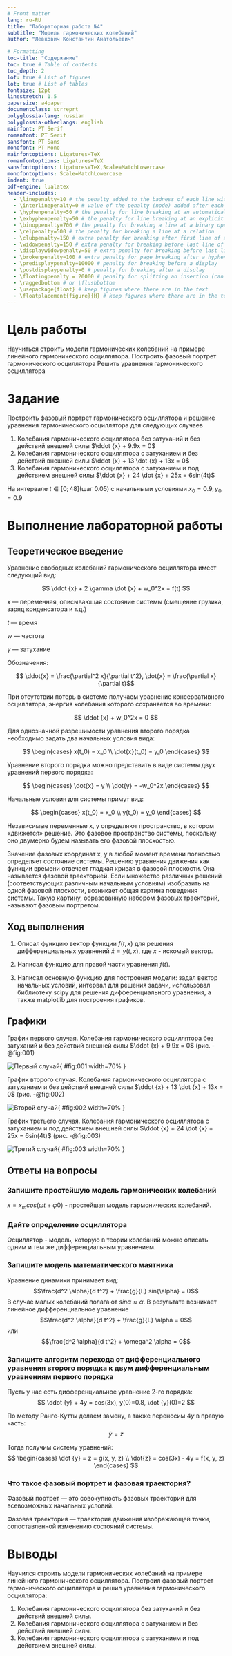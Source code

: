 ```yaml
---
# Front matter
lang: ru-RU
title: "Лабораторная работа №4"
subtitle: "Модель гармонических колебаний"
author: "Левкович Константин Анатольевич"

# Formatting
toc-title: "Содержание"
toc: true # Table of contents
toc_depth: 2
lof: true # List of figures
lot: true # List of tables
fontsize: 12pt
linestretch: 1.5
papersize: a4paper
documentclass: scrreprt
polyglossia-lang: russian
polyglossia-otherlangs: english
mainfont: PT Serif
romanfont: PT Serif
sansfont: PT Sans
monofont: PT Mono
mainfontoptions: Ligatures=TeX
romanfontoptions: Ligatures=TeX
sansfontoptions: Ligatures=TeX,Scale=MatchLowercase
monofontoptions: Scale=MatchLowercase
indent: true
pdf-engine: lualatex
header-includes:
  - \linepenalty=10 # the penalty added to the badness of each line within a paragraph (no associated penalty node) Increasing the value makes tex try to have fewer lines in the paragraph.
  - \interlinepenalty=0 # value of the penalty (node) added after each line of a paragraph.
  - \hyphenpenalty=50 # the penalty for line breaking at an automatically inserted hyphen
  - \exhyphenpenalty=50 # the penalty for line breaking at an explicit hyphen
  - \binoppenalty=700 # the penalty for breaking a line at a binary operator
  - \relpenalty=500 # the penalty for breaking a line at a relation
  - \clubpenalty=150 # extra penalty for breaking after first line of a paragraph
  - \widowpenalty=150 # extra penalty for breaking before last line of a paragraph
  - \displaywidowpenalty=50 # extra penalty for breaking before last line before a display math
  - \brokenpenalty=100 # extra penalty for page breaking after a hyphenated line
  - \predisplaypenalty=10000 # penalty for breaking before a display
  - \postdisplaypenalty=0 # penalty for breaking after a display
  - \floatingpenalty = 20000 # penalty for splitting an insertion (can only be split footnote in standard LaTeX)
  - \raggedbottom # or \flushbottom
  - \usepackage{float} # keep figures where there are in the text
  - \floatplacement{figure}{H} # keep figures where there are in the text
---
```


# Цель работы

Научиться строить модели гармонических колебаний на примере линейного гармонического осциллятора.
Построить фазовый портрет гармонического осциллятора
Решить уравнения гармонического осциллятора

# Задание 

Построить фазовый портрет гармонического осциллятора и решение уравнения гармонического осциллятора для следующих случаев
1. Колебания гармонического осциллятора без затуханий и без действий внешней силы $\ddot {x} + 9.9x = 0$
2. Колебания гармонического осциллятора c затуханием и без действий внешней силы $\ddot {x} + 13 \dot {x} + 13x = 0$
3. Колебания гармонического осциллятора c затуханием и под действием внешней силы $\ddot {x} + 24 \dot {x} + 25x = 6sin(4t)$

На интервале $t \in [0; 48]$(шаг 0.05) с начальными условиями $x_0 = 0.9, y_0 = 0.9$

# Выполнение лабораторной работы

## Теоретическое введение

   Уравнение свободных колебаний гармонического осциллятора имеет следующий вид:

$$ \ddot {x} + 2 \gamma \dot {x} + w_0^2x = f(t) $$

$x$ — переменная, описывающая состояние системы (смещение грузика, заряд конденсатора и т.д.)

$t$ — время

$w$ — частота

$\gamma$ — затухание

   Обозначения:

$$ \ddot{x} = \frac{\partial^2 x}{\partial t^2}, \dot{x} = \frac{\partial x}{\partial t}$$


   При отсутствии потерь в системе получаем уравнение консервативного осциллятора, энергия колебания которого сохраняется во времени:

$$ \ddot {x} + w_0^2x = 0 $$


   Для однозначной разрешимости уравнения второго порядка необходимо задать два начальных условия вида:

$$ \begin{cases} x(t_0) = x_0 \\ \dot{x}(t_0) = y_0 \end{cases} $$

   Уравнение второго порядка можно представить в виде системы двух уравнений первого порядка:

$$ \begin{cases} \dot{x} = y \\ \dot{y} = -w_0^2x \end{cases} $$

   Начальные условия для системы примут вид:

$$ \begin{cases} x(t_0) = x_0 \\ y(t_0) = y_0 \end{cases} $$

   Независимые переменные x, y определяют пространство, в котором «движется» решение. Это фазовое пространство системы, поскольку оно двумерно будем называть его фазовой плоскостью.
   
   Значение фазовых координат x, y в любой момент времени полностью определяет состояние системы. Решению уравнения движения как функции времени отвечает гладкая кривая в фазовой плоскости. Она называется фазовой траекторией. Если множество различных решений (соответствующих различным начальным условиям) изобразить на одной фазовой плоскости, возникает общая картина поведения системы. Такую картину, образованную набором фазовых траекторий, называют фазовым портретом.

## Ход выполнения 

1. Описал функцию вектор функции $f(t, x)$ для решения дифференциальных уравнений $\dot {x} = y(t, x)$, где $x$ - искомый вектор.

2. Написал функцию для правой части уравнения $f(t)$. 

3. Написал основную функцию для построения модели: задал вектор начальных условий, интервал для решения задачи, использовал библиотеку scipy для решения дифференциального уравнения, а также matplotlib для построения графиков.

## Графики

График первого случая. Колебания гармонического осциллятора без затуханий и без действий внешней силы $\ddot {x} + 9.9x = 0$ (рис. -@fig:001)

![Первый случай](image/Первый.png){ #fig:001 width=70% }

График второго случая. Колебания гармонического осциллятора c затуханием и без действий внешней силы $\ddot {x} + 13 \dot {x} + 13x = 0$ (рис. -@fig:002)

![Второй случай](image/Второй.png){ #fig:002 width=70% }

График третьего случая. Колебания гармонического осциллятора c затуханием и под действием внешней силы $\ddot {x} + 24 \dot {x} + 25x = 6sin(4t)$ (рис. -@fig:003)

![Третий случай](image/Третий.png){ #fig:003 width=70% }

## Ответы на вопросы

### Запишите простейшую модель гармонических колебаний
$x = x_m cos (ωt + φ0)$ - простейшая модель гармонических колебаний. 
    

### Дайте определение осциллятора
Осциллятор - модель, которую в теории колебаний можно описать одним и тем же дифференциальным уравнением.


### Запишите модель математического маятника

Уравнение динамики принимает вид: $$\frac{d^2 \alpha}{d t^2} + \frac{g}{L} sin{\alpha} = 0$$ В случае малых колебаний полагают $sin{\alpha} ≈ \alpha$. В результате возникает линейное дифференциальное уравнение $$\frac{d^2 \alpha}{d t^2} + \frac{g}{L} \alpha = 0$$ или $$\frac{d^2 \alpha}{d t^2} + \omega^2 \alpha = 0$$

### Запишите алгоритм перехода от дифференциального уравнения второго порядка к двум дифференциальным уравнениям первого порядка
Пусть у нас есть дифференциальное уравнение 2-го порядка:
$$ \ddot {y} + 4y = cos(3x), y(0)=0.8, \dot {y}(0)=2  $$

По методу Ранге-Кутты делаем замену, а также переносим 4$y$ в правую часть:
$$ \dot {y} = z $$

Тогда получим систему уравнений:
    $$ 
            \begin{cases}
                \dot {y} = z = g(x, y, z)
                \\ 
                \dot{z} = cos(3x) - 4y = f(x, y, z)
             \end{cases}
    $$
    
### Что такое фазовый портрет и фазовая траектория?
Фазовый портрет — это совокупность фазовых траекторий для всевозможных начальных условий.

Фазовая траектория — траектория движения изображающей точки, сопоставленной изменению состояний системы.


# Выводы

Научился строить модели гармонических колебаний на примере линейного гармонического осциллятора.
Построил фазовый портрет гармонического осциллятора и решил уравнения гармонического осциллятора:
1. Колебания гармонического осциллятора без затуханий и без действий внешней силы.
2. Колебания гармонического осциллятора c затуханием и без действий внешней силы.
3. Колебания гармонического осциллятора c затуханием и под действием внешней силы.